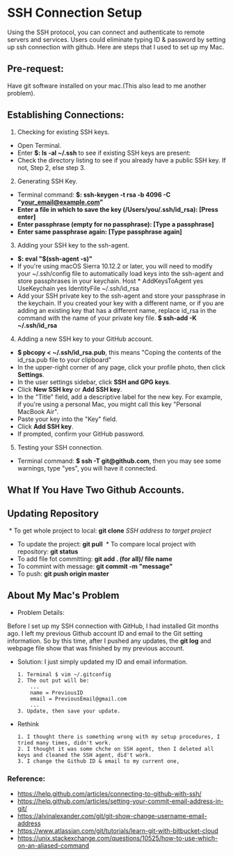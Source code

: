 # SSH Connection Setup
Using the SSH protocol, you can connect and authenticate to remote servers and services. Users could eliminate typing ID & password by setting up ssh connection with github. Here are steps that I used to set up my Mac.

## Pre-request:
Have git software installed on your mac.(This also lead to me another problem).

## Establishing Connections:

1. Checking for existing SSH keys.
  * Open Terminal.
  * Enter __$: ls -al ~/.ssh__ to see if existing SSH keys are present:
  * Check the directory listing to see if you already have a public SSH key. If not, Step 2, else step 3.

2. Generating SSH Key.
  * Terminal command: __$: ssh-keygen -t rsa -b 4096 -C "your_email@example.com"__
  * __Enter a file in which to save the key (/Users/you/.ssh/id_rsa): [Press enter]__
  * __Enter passphrase (empty for no passphrase): [Type a passphrase]__
  * __Enter same passphrase again: [Type passphrase again]__
  
3. Adding your SSH key to the ssh-agent.
  * __$: eval "$(ssh-agent -s)"__
  * If you're using macOS Sierra 10.12.2 or later, you will need to modify your ~/.ssh/config file to automatically load keys into the ssh-agent and store passphrases in your keychain.
        Host *
         AddKeysToAgent yes
         UseKeychain yes
         IdentityFile ~/.ssh/id_rsa
  * Add your SSH private key to the ssh-agent and store your passphrase in the keychain. If you created your key with a different name, or if you are adding an existing key that has a different name, replace id_rsa in the command with the name of your private key file.
    __$ ssh-add -K ~/.ssh/id_rsa__
4. Adding a new SSH key to your GitHub account.
  * __$ pbcopy < ~/.ssh/id_rsa.pub__, this means "Coping the contents of the id_rsa.pub file to your clipboard"
  * In the upper-right corner of any page, click your profile photo, then click __Settings__.
  * In the user settings sidebar, click __SSH and GPG keys__.
  * Click __New SSH key__ or __Add SSH key__.
  * In the "Title" field, add a descriptive label for the new key. For example, if you're using a personal Mac, you might call this key "Personal MacBook Air".
  * Paste your key into the "Key" field.
  * Click __Add SSH key__.
  * If prompted, confirm your GitHub password.
5. Testing your SSH connection.
  * Terminal command: __$ ssh -T git@github.com__, then you may see some warnings, type "yes", you will have it connected.
  
## What If You Have Two Github Accounts.

## Updating Repository

  * To get whole project to local: __git clone__ _SSH address to target project_
  * To update the project: __git pull__
  * To compare local project with repository: __git status__
  * To add file fot committing: __git add . (for all)/ file name__
  * To commint with message: __git commit -m "message"__
  * To push: __git push origin master__
  
## About My Mac's Problem
  * Problem Details: 
  
  Before I set up my SSH connection with GitHub, I had installed Git months ago. I left my previous Github account ID and email to the Git setting information. So by this time, after I pushed any updates, the __git log__ and webpage file show that was finished by my previous account.

  * Solution: I just simply updated my ID and email information.
  
        1. Terminal $ vim ~/.gitconfig
        2. The out put will be:
            ...
            name = PreviousID
            email = PreviousEmail@gmail.com
            ...
        3. Update, then save your update.
        
  * Rethink
  
        1. I thought there is something wrong with my setup procedures, I tried many times, didn't work.
        2. I thought it was some chche on SSH agent, then I deleted all keys and cleaned the SSH agent, did't work.
        3. I change the Github ID & email to my current one,

  
### Reference: 
  * https://help.github.com/articles/connecting-to-github-with-ssh/
  * https://help.github.com/articles/setting-your-commit-email-address-in-git/
  * https://alvinalexander.com/git/git-show-change-username-email-address
  * https://www.atlassian.com/git/tutorials/learn-git-with-bitbucket-cloud
  * https://unix.stackexchange.com/questions/10525/how-to-use-which-on-an-aliased-command
  
